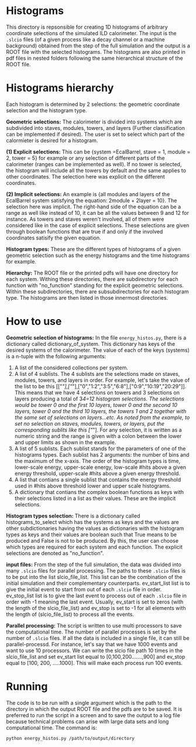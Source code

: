Histograms
===========
This directory is repsonsible for creating 1D histograms of arbitrary coordinate selections of the simulated ILD calorimeter. The input is the ```.slcio``` files (of a given process like a decay channel or a machine background) obtained from the step of the full simulation and the output is a ROOT file with the selected histograms. The histograms are also printed in pdf files in nested folders following the same hierarchical structure of the ROOT file. 

Histograms hierarchy
============
Each histogram is determined by 2 selections: the geometric coordinate selection and the histogram type. 

__Geometric selections:__ The calorimeter is divided into systems which are subdivided into staves, modules, towers, and layers (Further classification can be implemented if desired). The user is set to select which part of the calormieter is desired for a histogram. 

__(1) Explicit selections:__ This can be {system =EcalBarrel, stave = 1, module = 2, tower = 5} for example or any selection of different parts of the calorimeter (ranges can be implemented as well). If no tower is selected, the histogram will include all the towers by default and the same applies to other coordinates. The selection here was explicit on the different coordinates.

__(2) Implicit selections:__ An example is {all modules and layers of the EcalBarrel system satisfying the equation: 2module + 2layer = 10}. The selection here was implicit. The right-hand side of the equation can be a range as well like instead of 10, it can be all the values between 9 and 12 for instance. As towers and staves weren't involved, all of them were considered like in the case of explicit selections. 
These selections are given through boolean functions that are true if and only if the involved coordinates satisify the given equation. 

__Histogram types:__ These are the different types of histograms of a given geometric selection such as the energy histograms and the time histograms for example.  

__Hierarchy:__ The ROOT file or the printed pdfs will have one directory for each system. Withing these directories, there are subdirectory for each function with "no_function" standing for the explicit geometric selections. Within these subdirectories, there are subsubdirectories for each histogram type. The histograms are then listed in those innermost directories.


How to use
===========
__Geometric selection of histograms:__ In the file ```energy_histos.py```, there is a dictionary called dictionary_of_system. This dictionary has keys of the desired systems of the calorimeter. The value of each of the keys (systems) is a n-tuple with the following arguments:

1. A list of the considered collections per system.
2. A list of 4 sublists. The 4 sublists are the selections made on staves, modules, towers, and layers in order. For example, let's take the value of the list to be this [["*"],["*"],["0","1:2","3:5","6:8"],["0:9","10:19","20:29"]]. This means that we have 4 selections on towers and 3 selections on layers producing a total of 3*4=12 histogram selections.
The selections would be tower 0 and the first 10 layers, tower 0 and the second 10 layers, tower 0 and the third 10 layers, the towers 1 and 2 together with the same set of selections on layers...etc. As noted from the example, to set no selection on staves, modules, towers, or layers, put the corresponding sublits like this ["*"]. For any selection, it is written as a numeric string and the range is given with a colon between the lower and upper limits as shown in the example.
3.  A list of 5 sublists. Each sublist stands for the parameters of one of the histograms types. Each sublist has 2 arguments: the number of bins and the maximum of the x-axis. The order of the histogram types is time, lower-scale energy, upper-scale energy, low-scale #hits above a given energy threshold, upper-scale #hits above a given energy threshold.
4. A list that contians a single sublist that contains the energy threshold used in #hits above threshold lower and upper scale histograms.
5. A dictionary that contians the complex boolean functions as keys with their selections listed in a list as their values.  These are the implicit selections. 

__Histogram types selection:__ There is a dictionary called histograms_to_select which has the systems as keys and the values are other subdictionaries having the values as dictionaries with the histogram types as keys and their values are boolean such that True means to be produced and False is not to be produced. By this, the user can choose which types are required for each system and each function. The explicit selections are denoted as "no_function".

__input files:__ From the step of the full simulation, the data was divided into many ```.slcio``` files for parallel processing. The paths to these ```.slcio``` files is to be put into the list slcio_file_list. This list can be the combination of the initial simulation and their complementary counterparts. 
ev_start_list list is to give the initial event to start from out of each ```.slcio``` file in order. ev_stop_list list is to give the last event to process out of each ```.slcio``` file in order with -1 meaning the last event. Usually, ev_start is set to zeros (with the length of the slcio_file_list) and ev_stop is set to -1 for all elements with the length of (slcio_file_list) to process all the events.

__Parallel processing:__ The script is written to use multi processors to save the computational time. The number of parallel processes is set by the number of ```.slcio``` files. If all the data is included in a single file, it can still be parallel-processd. For instance, let's say that we have 1000 events and want to use 10 processors. We can write the slcio file path 10 times in the slcio_file_list and set ev_start list equal to [0,100,200.......,900] and ev_stop equal to [100, 200, .....1000]. This will make each process run 100 events. 

Running
==========
The code is to be run with a single argument which is the path to the directory in which the output ROOT file and the pdfs are to be saved. It is preferred to run the script in a screen and to save the output to a log file because technical problems can arise with large data sets and long computational time. The command is:
```
python energy_histos.py /path/to/output/directory
```
